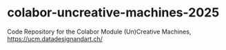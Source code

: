 # colabor-uncreative-machines-2025
Code Repository for the Colabor Module (Un)Creative Machines, https://ucm.datadesignandart.ch/
